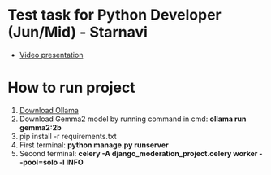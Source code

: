 # Test task for Python Developer (Jun/Mid) - Starnavi
- [Video presentation](https://youtu.be/ZZBmYYKMjaw)

# How to run project
1. [Download Ollama](https://ollama.com/download)
2. Download Gemma2 model by running command in cmd: __ollama run gemma2:2b__
3. pip install -r requirements.txt
4. First terminal: __python manage.py runserver__
5. Second terminal: __celery -A django_moderation_project.celery worker --pool=solo -l INFO__
